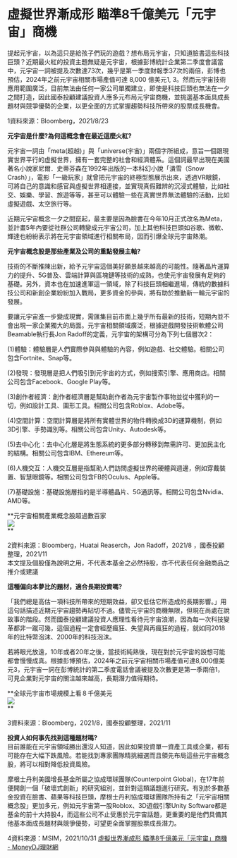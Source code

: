 # 虛擬世界漸成形 瞄準8千億美元「元宇宙」商機

提起元宇宙，以為這只是給孩子們玩的遊戲？想布局元宇宙，只知道臉書這些科技巨頭？近期最火紅的投資主題無疑是元宇宙，根據彭博統計企業第二季度會議當中，元宇宙一詞被提及次數達73次，幾乎是第一季度財報季37次的兩倍，彭博也預估，2024年之前元宇宙相關市場產值可達 8,000 億美元1, 3。然而元宇宙技術應用範圍廣泛，目前無法由任何一家公司單獨建立，即使是科技巨頭也無法在一夕之間打造，因此國泰投顧建議投資人應多元布局元宇宙商機，並挑選基本面具成長題材與競爭優勢的企業，以更全面的方式掌握趨勢科技所帶來的股票成長機會。

1資料來源：Bloomberg，2021/8/23

**元宇宙是什麼?為何這概念會在最近這麼火紅?**

元宇宙一詞由「meta(超越)」與「universe(宇宙)」兩個字所組成，意旨一個跟現實世界平行的虛擬世界，擁有一套完整的社會和經濟體系。這個詞最早出現在美國著名小說家尼爾．史蒂芬森在1992年出版的一本科幻小說「潰雪（Snow Crash）」，電影「一級玩家」就曾把元宇宙的終極型態展示出來，透過VR眼鏡，可將自己的意識和感官與虛擬世界相連接，並實現真假難辨的沉浸式體驗，比如社交、娛樂、學習、旅遊等等，甚至可以體驗一些在真實世界無法體驗的活動，比如虛擬遊戲、太空旅行等。

近期元宇宙概念一夕之間竄起，最主要是因為臉書在今年10月正式改名為Meta，並計畫5年內要從社群公司轉變成元宇宙公司，加上其他科技巨頭如谷歌、微軟、輝達也紛紛表示將在元宇宙領域進行相關布局，因而引爆全球元宇宙熱潮。

**元宇宙概念股是那些產業及公司的重點發展主軸?**

技術的不斷推陳出新，給予元宇宙這個美好願景越來越高的可能性。隨著晶片運算力的提升、5G普及、雲端計算與區塊鏈等技術的成熟，也使元宇宙發展有足夠的基礎。另外，資本也在加速進軍這一領域，除了科技巨頭相繼進場，傳統的數據科技公司和新創企業紛紛加入戰局，更多資金的參與，將有助於推動新一輪元宇宙的發展。

要讓元宇宙進一步變成現實，需匯集目前市面上幾乎所有最新的技術，短期內並不會出現一家企業獨大的局面。元宇宙相關領域廣泛，根據遊戲開發技術軟體公司Beamable執行長Jon Radoff的定義，元宇宙的架構可分為下列七個層次2：

(1)體驗：體驗層是人們實際參與與體驗的內容，例如遊戲、社交體驗。相關公司包含Fortnite、Snap等。

(2)發現：發現層是把人們吸引到元宇宙的方式，例如搜索引擎、應用商店。相關公司包含Facebook、Google Play等。

(3)創作者經濟：創作者經濟層是幫助創作者為元宇宙製作事物並從中獲利的一切，例如設計工具、圖形工具。相關公司包含Roblox、Adobe等。

(4)空間計算：空間計算層是將所有實體世界的物件轉換成3D的運算機制，例如3D引擎、手勢識別等。相關公司包含Unity、Autodesk等。

(5)去中心化：去中心化層是將生態系統的更多部分轉移到無需許可、更加民主化的結構。相關公司包含IBM、Ethereum等。

(6)人機交互：人機交互層是指幫助人們訪問虛擬世界的硬體與週邊，例如穿戴裝置、智慧眼鏡等。相關公司包含FB的Oculus、Apple等。

(7)基礎設施：基礎設施層指的是半導體晶片、5G通訊等。相關公司包含Nvidia、AMD等。

**元宇宙相關產業概念股超過數百家  
![](https://www.moneydj.com/z/jpg/GetRptJpg.djjpg?a=238838)  
**

2資料來源：Bloomberg，Huatai Reaserch，Jon Radoff，2021/8 ，國泰投顧整理，2021/11  
本文提及個股僅為說明之用，不代表本基金之必然持股，亦不代表任何金融商品之推介或建議

**這種偏向本夢比的題材，適合長期投資嗎?**

「我們總是高估一項科技所帶來的短期效益，卻又低估它所造成的長期影響。」用這句話描述近期元宇宙趨勢再貼切不過。儘管元宇宙的商機無限，但現在尚處在說故事的階段。然而國泰投顧建議投資人應理性看待元宇宙浪潮，因為每一次科技變革都非一蹴可幾，這個過程一定會經歷瘋狂、失望與再瘋狂的過程，就如同2018年的比特幣泡沫、2000年的科技泡沫。

若將眼光放遠，10年或者20年之後，當技術純熟後，現在對於元宇宙的設想可能都會慢慢成真。根據彭博預估，2024年之前元宇宙相關市場產值可達8,000億美元3，元宇宙一詞在彭博統計的第二季度電話會議被提及次數更是第一季兩倍1，可見企業對元宇宙的關注越來越高，長期潛力值得期待。

**全球元宇宙市場規模上看８千億美元  
![](https://www.moneydj.com/z/jpg/GetRptJpg.djjpg?a=238839)  
**

3資料來源：Bloomberg，2021/8，國泰投顧整理，2021/11

**投資人如何事先找到這種題材嗎?**  
目前誰能在元宇宙領域勝出還沒人知道，因此如果投資單一資產工具或企業，都有可能存在大幅下跌風險。若能找到專家團隊精挑細選而且領先布局這些元宇宙概念股，將可以相對降低投資風險。

摩根士丹利美國增長基金所屬之協成環球團隊(Counterpoint Global)，在17年前便開創一個「破壞式創新」的研究組別，並針對這類議題進行研究。有別於多數基金投資在臉書、蘋果等科技巨頭，摩根士丹利協成環球團隊所持有之「元宇宙相關概念股」更加多元，例如元宇宙第一股Roblox、3D遊戲引擎Unity Software都是基金的前十大持股4，而這些公司不止受惠於元宇宙話題，更重要的是他們具備其他基本面成長題材與競爭優勢，可望更全面掌握股票成長潛力。

4資料來源：MSIM，2021/10/31
[虛擬世界漸成形 瞄準8千億美元「元宇宙」商機 - MoneyDJ理財網](https://www.moneydj.com/kmdj/report/reportviewer.aspx?a=33bd3c13-00a7-43fd-ae3b-a49aa8bfaa37) 